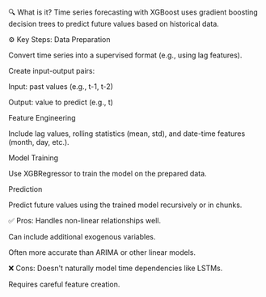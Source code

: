 🔍 What is it?
Time series forecasting with XGBoost uses gradient boosting decision trees to predict future values based on historical data.

⚙️ Key Steps:
Data Preparation

Convert time series into a supervised format (e.g., using lag features).

Create input-output pairs:

Input: past values (e.g., t-1, t-2)

Output: value to predict (e.g., t)

Feature Engineering

Include lag values, rolling statistics (mean, std), and date-time features (month, day, etc.).

Model Training

Use XGBRegressor to train the model on the prepared data.

Prediction

Predict future values using the trained model recursively or in chunks.

✅ Pros:
Handles non-linear relationships well.

Can include additional exogenous variables.

Often more accurate than ARIMA or other linear models.

❌ Cons:
Doesn't naturally model time dependencies like LSTMs.

Requires careful feature creation.

